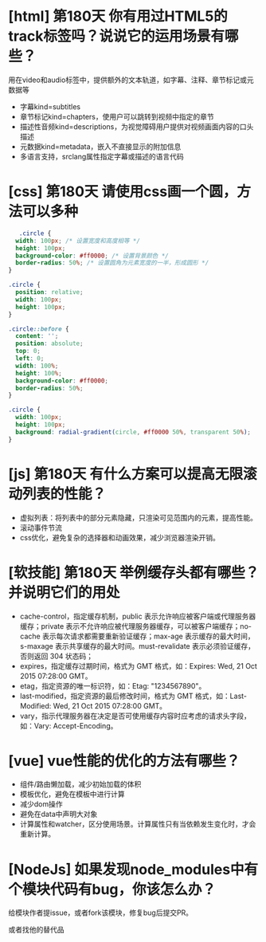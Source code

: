 # [html] 第180天 你有用过HTML5的track标签吗？说说它的运用场景有哪些？

用在video和audio标签中，提供额外的文本轨道，如字幕、注释、章节标记或元数据等

- 字幕kind=subtitles
- 章节标记kind=chapters，使用户可以跳转到视频中指定的章节
- 描述性音频kind=descriptions，为视觉障碍用户提供对视频画面内容的口头描述
- 元数据kind=metadata，嵌入不直接显示的附加信息
- 多语言支持，srclang属性指定字幕或描述的语言代码

# [css] 第180天 请使用css画一个圆，方法可以多种

```css
   .circle {
  width: 100px; /* 设置宽度和高度相等 */
  height: 100px;
  background-color: #ff0000; /* 设置背景颜色 */
  border-radius: 50%; /* 设置圆角为元素宽度的一半，形成圆形 */
}

.circle {
  position: relative;
  width: 100px;
  height: 100px;
}

.circle::before {
  content: '';
  position: absolute;
  top: 0;
  left: 0;
  width: 100%;
  height: 100%;
  background-color: #ff0000;
  border-radius: 50%;
}

.circle {
  width: 100px;
  height: 100px;
  background: radial-gradient(circle, #ff0000 50%, transparent 50%);
}

```

# [js] 第180天 有什么方案可以提高无限滚动列表的性能？

- 虚拟列表：将列表中的部分元素隐藏，只渲染可见范围内的元素，提高性能。
- 滚动事件节流
- css优化，避免复杂的选择器和动画效果，减少浏览器渲染开销。

# [软技能] 第180天 举例缓存头都有哪些？并说明它们的用处

- cache-control，指定缓存机制，public 表示允许响应被客户端或代理服务器缓存；private 表示不允许响应被代理服务器缓存，可以被客户端缓存；no-cache 表示每次请求都需要重新验证缓存；max-age 表示缓存的最大时间，s-maxage 表示共享缓存的最大时间。must-revalidate 表示必须验证缓存，否则返回 304 状态码；
- expires，指定缓存过期时间，格式为 GMT 格式，如：Expires: Wed, 21 Oct 2015 07:28:00 GMT。
- etag，指定资源的唯一标识符，如：Etag: "1234567890"。
- last-modified，指定资源的最后修改时间，格式为 GMT 格式，如：Last-Modified: Wed, 21 Oct 2015 07:28:00 GMT。
- vary，指示代理服务器在决定是否可使用缓存内容时应考虑的请求头字段，如：Vary: Accept-Encoding。

# [vue] vue性能的优化的方法有哪些？

- 组件/路由懒加载，减少初始加载的体积
- 模板优化，避免在模板中进行计算
- 减少dom操作
- 避免在data中声明大对象
- 计算属性和watcher，区分使用场景。计算属性只有当依赖发生变化时，才会重新计算。 

# [NodeJs] 如果发现node_modules中有个模块代码有bug，你该怎么办？

给模块作者提issue，或者fork该模块，修复bug后提交PR。

或者找他的替代品
